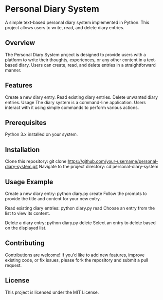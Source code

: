 # Personal Diary System
A simple text-based personal diary system implemented in Python. This project allows users to write, read, and delete diary entries.

## Overview
The Personal Diary System project is designed to provide users with a platform to write their thoughts, experiences, or any other content in a text-based diary. Users can create, read, and delete entries in a straightforward manner.

## Features
Create a new diary entry.
Read existing diary entries.
Delete unwanted diary entries.
Usage
The diary system is a command-line application. Users interact with it using simple commands to perform various actions.

## Prerequisites
Python 3.x installed on your system.

## Installation
Clone this repository: git clone https://github.com/your-username/personal-diary-system.git
Navigate to the project directory: cd personal-diary-system

## Usage Example
Create a new diary entry: python diary.py create
Follow the prompts to provide the title and content for your new entry.

Read existing diary entries: python diary.py read
Choose an entry from the list to view its content.

Delete a diary entry: python diary.py delete
Select an entry to delete based on the displayed list.

## Contributing
Contributions are welcome! If you'd like to add new features, improve existing code, or fix issues, please fork the repository and submit a pull request.

## License
This project is licensed under the MIT License.
